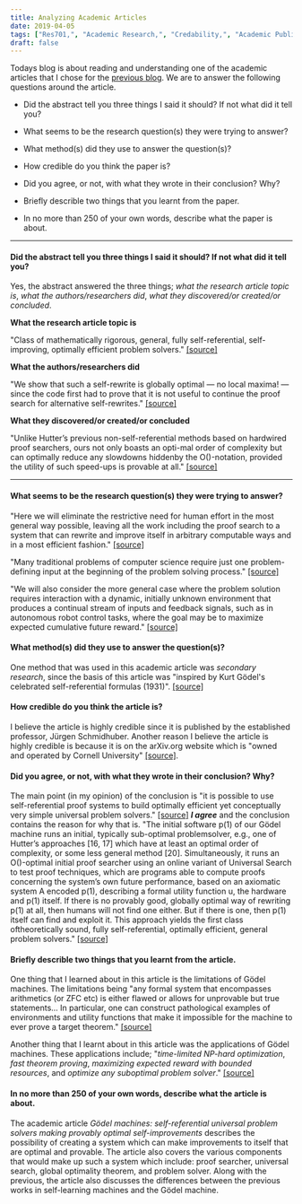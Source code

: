 ```yaml
---
title: Analyzing Academic Articles
date: 2019-04-05
tags: ["Res701,", "Academic Research,", "Credability,", "Academic Publishing,", "Analyzing Academic Articles"]
draft: false
---
```


Todays blog is about reading and understanding one of the academic articles that I chose for the [previous blog](/study/nmit/res701/academic-research). We are to answer the following questions around the article.

* Did the abstract tell you three things I said it should? If not what did it tell you?

* What seems to be the research question(s) they were trying to answer?

* What method(s) did they use to answer the question(s)?

* How credible do you think the paper is?

* Did you agree, or not, with what they wrote in their conclusion? Why?

* Briefly describle two things that you learnt from the paper.

* In no more than 250 of your own words, describe what the paper is about.

---

#### Did the abstract tell you three things I said it should? If not what did it tell you?

Yes, the abstract answered the three things; *what the research article topic is*, *what the authors/researchers did*, *what they discovered/or created/or concluded*.

**What the research article topic is**

"Class of mathematically rigorous, general, fully self-referential, self-improving, optimally efficient problem solvers." [[source]](https://arxiv.org/pdf/cs/0309048.pdf)

**What the authors/researchers did**

"We show that such a self-rewrite is globally optimal — no local maxima! — since the code first had to prove that it is not useful to continue the proof search for alternative self-rewrites." [[source]](https://arxiv.org/pdf/cs/0309048.pdf)

**What they discovered/or created/or concluded**

"Unlike Hutter’s previous non-self-referential methods based on hardwired proof searchers, ours not only boasts an opti-mal order of complexity but can optimally reduce any slowdowns hiddenby the O()-notation, provided the utility of such speed-ups is provable at all." [[source]](https://arxiv.org/pdf/cs/0309048.pdf)

---

#### What seems to be the research question(s) they were trying to answer?

"Here we will eliminate the restrictive need for human effort in the most general way possible, leaving all the work including the proof search to a system that can rewrite and improve itself in arbitrary computable ways and in a most efficient fashion." [[source]](https://arxiv.org/pdf/cs/0309048.pdf)

"Many traditional problems of computer science require just one problem-defining input at the beginning of the problem solving process." [[source]](https://arxiv.org/pdf/cs/0309048.pdf)

"We will also consider the more general case where the problem solution requires interaction with a dynamic, initially unknown environment that produces a continual stream of inputs and feedback signals, such as in autonomous robot control tasks, where the goal may be to maximize expected cumulative future reward." [[source]](https://arxiv.org/pdf/cs/0309048.pdf)

#### What method(s) did they use to answer the question(s)?

One method that was used in this academic article was *secondary research*, since the basis of this article was "inspired by Kurt Gödel's celebrated self-referential formulas (1931)". [[source]](https://arxiv.org/pdf/cs/0309048.pdf)

#### How credible do you think the article is?

I believe the article is highly credible since it is published by the established professor, Jürgen Schmidhuber. Another reason I believe the article is highly credible is because it is on the arXiv.org website which is "owned and operated by Cornell University" [[source]](https://arxiv.org/).

#### Did you agree, or not, with what they wrote in their conclusion? Why?

The main point (in my opinion) of the conclusion is "it is possible to use self-referential proof systems to build optimally efficient yet conceptually very simple universal problem solvers." [[source]](https://arxiv.org/pdf/cs/0309048.pdf) ***I agree*** and the conclusion contains the reason for why that is. "The initial software p(1) of our Gödel machine runs an initial, typically sub-optimal problemsolver, e.g., one of Hutter’s approaches [16, 17] which have at least an optimal order of complexity, or some less general method [20]. Simultaneously, it runs an O()-optimal initial proof searcher using an online variant of Universal Search to test proof techniques, which are programs able to compute proofs concerning the system’s own future performance, based on an axiomatic system A encoded p(1), describing a formal utility function u, the hardware and p(1) itself. If there is no provably good, globally optimal way of rewriting p(1) at all, then humans will not find one either. But if there is one, then p(1) itself can find and exploit it.  This approach yields the first class oftheoretically sound, fully self-referential, optimally efficient, general problem solvers." [[source]](https://arxiv.org/pdf/cs/0309048.pdf)

#### Briefly describle two things that you learnt from the article.

One thing that I learned about in this article is the limitations of Gödel machines. The limitations being "any formal system that encompasses arithmetics (or ZFC etc) is either flawed or allows for unprovable but true statements... In particular, one can construct pathological examples of environments and utility functions that make it impossible for the machine to ever prove a target theorem." [[source]](https://arxiv.org/pdf/cs/0309048.pdf) 

Another thing that I learnt about in this article was the applications of Gödel machines. These applications include; "*time-limited NP-hard optimization*, *fast theorem proving*, *maximizing expected reward with bounded resources*, and *optimize any suboptimal problem solver*." [[source]](https://arxiv.org/pdf/cs/0309048.pdf)

#### In no more than 250 of your own words, describe what the article is about.

The academic article *Gödel machines: self-referential universal problem solvers making provably optimal self-improvements* describes the possibility of creating a system which can make improvements to itself that are optimal and provable. The article also covers the various components that would make up such a system which include: proof searcher, universal search, global optimality theorem, and problem solver. Along with the previous, the article also discusses the differences between the previous works in self-learning machines and the Gödel machine.